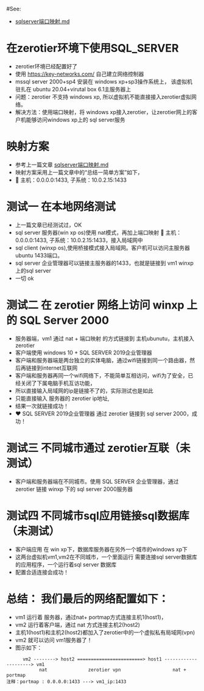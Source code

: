 #See:
- [sqlserver端口映射.md](https://github.com/AaG7xNnrgbzeyqc5woPS/linux_help/blob/master/mssql_server_2000/sqlserver%E7%AB%AF%E5%8F%A3%E6%98%A0%E5%B0%84.md)

# 在zerotier环境下使用SQL_SERVER
- zerotier环境已经配置好了
- 使用 https://key-networks.com/ 自己建立网络控制器
- mssql server 2000+sp4 安装在 windows xp+sp3操作系统上， 该虚拟机 驻扎在 ubuntu 20.04+virutal box 6.1主服务器上
- 问题：zerotier 不支持 windows xp, 所以虚拟机不能直接接入zerotier虚拟网络。
- 解决方法：使用端口映射，将 windows xp接入zerotier，让zerotier网上的客户机能够访问windows xp上的 sql server服务

# 映射方案
   - 参考上一篇文章 [sqlserver端口映射.md](https://github.com/AaG7xNnrgbzeyqc5woPS/linux_help/blob/master/mssql_server_2000/sqlserver%E7%AB%AF%E5%8F%A3%E6%98%A0%E5%B0%84.md)
   - 映射方案采用上一篇文章中的“总结一简单方案”如下，
   - 💯 主机：0.0.0.0:1433, 子系统：10.0.2.15:1433

# 测试一 在本地网络测试
 - 上一篇文章已经测试过，OK
 - sql server 服务器(win xp os)使用 nat模式，再加上端口映射 💯 主机：0.0.0.0:1433, 子系统：10.0.2.15:1433，接入局域网中
 - sql client (winxp os),使用桥接模式接入局域网。客户机可以访问主服务器ubuntu 1433端口。
 - sql server 企业管理器可以链接主服务器的1433，也就是链接到 vm1 winxp上的sql server
 - 一切 ok

# 测试二 在 zerotier 网络上访问 winxp 上的 SQL Server 2000
 - 服务器端，vm1 通过 nat + 端口映射 的方式链接到 主机ubunutu，主机接入 zerotier
 - 客户端使用 windows 10 + SQL SERVER 2019企业管理器
 - 客户端和服务器端是两台独立的实体电脑，通过wifi链接到同一个路由器，然后再链接到internet互联网
 - 客户端和服务器再同一个wifi网络下，不能简单互相访问，wifi为了安全，已经关闭了下属电脑手机互访功能，
 - 所以直接输入局域网的ip是链接不了的，实际测试也是如此
 - 只能直接输入 服务器的 zerotier ip地址,
 - 结果一次就链接成功！
 - ❤️ SQL SERVER 2019企业管理器 通过 zerotier 链接到 sql server 2000，成功！

# 测试三 不同城市通过 zerotier互联（未测试）
  - 客户端和服务器端在不同城市。使用 SQL SERVER 企业管理器，通过 zerotier 链接 winxp 下的 sql server 2000服务器

# 测试四 不同城市sql应用链接sql数据库（未测试）
  - 客户端应用 在 win xp下，数据库服务器在另外一个城市的windows xp下
  - 这两台虚拟机vm1,vm2在不同城市，一个里面运行 需要连接sql server数据库的应用程序，一个运行着sql server 数据库
  - 配置合适连接会成功！

# 总结：  我们最后的网络配置如下：
  - vm1 运行着 服务器，通过nat+ portmap方式连接主机1(host1)，
  - vm2 运行着客户端，通过 nat 方式连接主机2(host2)
  - 主机1(host1)和主机2(host2)都加入了zerotier中的一个虚拟私有局域网(vpn)
  - vm2 就可以访问 vm1服务器了！
  -  图示如下：
  ```
        vm2 --------> host2 ========================> host1 ---------------------> vm1
              nat               zerotier vpn                   nat + portmap
  注释：portmap : 0.0.0.0:1433 ---> vm1_ip:1433
  ```

